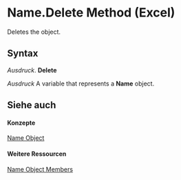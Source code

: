 
# Name.Delete Method (Excel)

Deletes the object.


## Syntax

 _Ausdruck_. **Delete**

 _Ausdruck_ A variable that represents a **Name** object.


## Siehe auch


#### Konzepte


[Name Object](cfedb297-ac0d-dff0-99c7-6927cc5f31ed.md)
#### Weitere Ressourcen


[Name Object Members](http://msdn.microsoft.com/library/7c35e8e8-4f81-7cec-da3e-faf738903726%28Office.15%29.aspx)